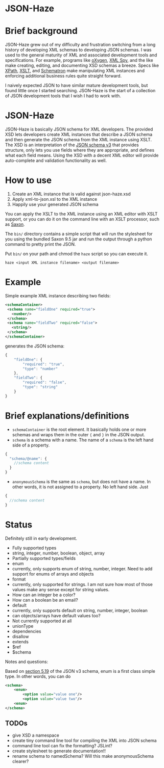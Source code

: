 JSON-Haze
===============

# Brief background
JSON-Haze grew out of my difficulty and frustration switching from a long 
history of developing XML schemas to developing JSON schemas. I was used to the
general maturity of XML and associated development tools and specifications.
For example, programs like [oXygen][1], [XML Spy][2], and the like make
creating, editing, and documenting XSD schemas a breeze. Specs like [XPath][3], 
[XSLT][4], and [Schematron][5] make manipulating XML instances and
enforcing additional business rules quite straight forward.

I naively expected JSON to have similar mature development tools, but found
little once I started searching. JSON-Haze is the start of a collection of 
JSON development tools that I wish I had to work with.

[1]: (http://en.wikipedia.org/wiki/Oxygen_XML_Editor)
[2]: (http://en.wikipedia.org/wiki/XMLSpy)
[3]: (http://en.wikipedia.org/wiki/XPath)
[4]: (http://en.wikipedia.org/wiki/XSLT)
[5]: (http://en.wikipedia.org/wiki/Schematron)

# JSON-Haze

JSON-Haze is basically JSON schema for XML developers. The provided XSD lets 
developers create XML instances that describe a JSON schema and then generate
the JSON schema from the XML instance using XSLT. The XSD is an interpretation
of the [JSON schema v3](http://tools.ietf.org/html/draft-zyp-json-schema-03)
that provides structure, only lets you use fields where they are appropriate,
and defines what each field means. Using the XSD with a decent XML editor will
provide auto-complete and validation functionality as well.

# How to use
1. Create an XML instance that is valid against json-haze.xsd
2. Apply xml-to-json.xsl to the XML instance
3. Happily use your generated JSON schema

You can apply the XSLT to the XML instance using an XML editor with XSLT support,
or you can do it on the command line with an XSLT processor, such as
[Saxon](http://sourceforge.net/projects/saxon/files/Saxon-HE/).

The `bin/` directory contains a simple script that will run the stylesheet
for you using the bundled Saxon 9.5 jar and run the output through a python
command to pretty print the JSON.

Put `bin/` on your path and chmod the `haze` script so you can execute it.

`haze <input XML instance filename> <output filename>`

# Example
Simple example XML instance describing two fields:
```xml
<schemaContainer>
 <schema name="fieldOne" required="true">
   <number/>
 </schema>
 <schema name="fieldTwo" required="false">
   <string/>
 </schema>
</schemaContainer>
```

generates the JSON schema:

```javascript
{
    "fieldOne": {
        "required": "true",
        "type": "number"
    },
    "fieldTwo": {
        "required": "false",
        "type": "string"
    }
}
```

# Brief explanations/definitions
* `schemaContainer` is the root element. It basically holds one or more schemas and
wraps them in the outer `{` and `}` in the JSON output.
* `schema` is a schema with a name. The name of a `schema` is the left hand side
of a property.
```javascript
{
  "schema/@name": {
    //schema content
  }
}
```
* `anonymousSchema` is the same as `schema`, but does not have a name. In other
words, it is not assigned to a property. No left hand side. Just 
```javascript
{
  //schema content
}
```

# Status
Definitely still in early development.

* Fully supported types
 * string, integer, number, boolean, object, array
* Partially supported types/fields
 * enum
  * currently, only supports enum of string, number, integer. Need to add support
 for enums of arrays and objects
 * format
  * currently, only supported for strings. I am not sure how most of
 those values make any sense except for string values. 
   * How can an integer be a color?
   * How can a boolean be an email?
 * default
  * currently, only supports default on string, number, integer, boolean
  * can objects/arrays have default values too? 
* Not currently supported at all
 * unionType
 * dependencies
 * disallow
 * extends
 * $ref
 * $schema 

Notes and questions:
 
Based on [section 5.19](http://tools.ietf.org/html/draft-zyp-json-schema-03#section-5.19)
 of the JSON v3 schema, enum is a first class simple type. In other words, 
 you can do

```xml
<schema>
	<enum>
		<option value="value one"/>
		<option value="value two"/>
	<enum>
</schema>
```

## TODOs
* give XSD a namespace
* create tiny command line tool for compiling the XML into JSON schema
* command line tool can fix the formatting? JSLint?
* create stylesheet to generate documentation!!
* rename schema to namedSchema? Will this make anonymousSchema clearer?

